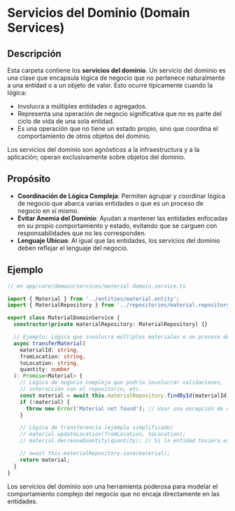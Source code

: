 # Servicios del Dominio (Domain Services)

## Descripción

Esta carpeta contiene los **servicios del dominio**. Un servicio del dominio es una clase que encapsula lógica de negocio que no pertenece naturalmente a una entidad o a un objeto de valor. Esto ocurre típicamente cuando la lógica:

-   Involucra a múltiples entidades o agregados.
-   Representa una operación de negocio significativa que no es parte del ciclo de vida de una sola entidad.
-   Es una operación que no tiene un estado propio, sino que coordina el comportamiento de otros objetos del dominio.

Los servicios del dominio son agnósticos a la infraestructura y a la aplicación; operan exclusivamente sobre objetos del dominio.

## Propósito

-   **Coordinación de Lógica Compleja**: Permiten agrupar y coordinar lógica de negocio que abarca varias entidades o que es un proceso de negocio en sí mismo.
-   **Evitar Anemia del Dominio**: Ayudan a mantener las entidades enfocadas en su propio comportamiento y estado, evitando que se carguen con responsabilidades que no les corresponden.
-   **Lenguaje Ubicuo**: Al igual que las entidades, los servicios del dominio deben reflejar el lenguaje del negocio.

## Ejemplo

```typescript
// en app/core/domain/services/material-domain.service.ts

import { Material } from '../entities/material.entity';
import { MaterialRepository } from '../repositories/material.repository';

export class MaterialDomainService {
  constructor(private materialRepository: MaterialRepository) {}

  // Ejemplo: Lógica que involucra múltiples materiales o un proceso de negocio
  async transferMaterial(
    materialId: string,
    fromLocation: string,
    toLocation: string,
    quantity: number
  ): Promise<Material> {
    // Lógica de negocio compleja que podría involucrar validaciones,
    // interacción con el repositorio, etc.
    const material = await this.materialRepository.findById(materialId);
    if (!material) {
      throw new Error('Material not found'); // Usar una excepción de dominio real
    }

    // Lógica de transferencia (ejemplo simplificado)
    // material.updateLocation(fromLocation, toLocation);
    // material.decreaseQuantity(quantity); // Si la entidad tuviera este método

    // await this.materialRepository.save(material);
    return material;
  }
}
```

Los servicios del dominio son una herramienta poderosa para modelar el comportamiento complejo del negocio que no encaja directamente en las entidades.
